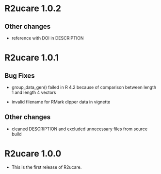 # R2ucare 1.0.2

## Other changes

* reference with DOI in DESCRIPTION

# R2ucare 1.0.1

## Bug Fixes

* group_data_gen() failed in R 4.2 because of comparison between length 1 
  and length 4 vectors

* invalid filename for RMark dipper data in vignette

## Other changes

* cleaned DESCRIPTION and excluded unnecessary files from source build

# R2ucare 1.0.0

* This is the first release of R2ucare.
